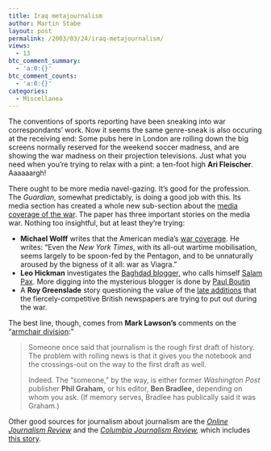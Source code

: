 ```yaml
---
title: Iraq metajournalism
author: Martin Stabe
layout: post
permalink: /2003/03/24/iraq-metajournalism/
views:
  - 13
btc_comment_summary:
  - 'a:0:{}'
btc_comment_counts:
  - 'a:0:{}'
categories:
  - Miscellanea
---
```

The conventions of sports reporting have been sneaking into war correspondants&#8217; work. Now it seems the same genre-sneak is also occuring at the receiving end: Some pubs here in London are rolling down the big screens normally reserved for the weekend soccer madness, and are showing the war madness on their projection televisions. Just what you need when you&#8217;re trying to relax with a pint: a ten-foot high **Ari Fleischer**. Aaaaaargh! 

There ought to be more media navel-gazing. It&#8217;s good for the profession. The *Guardian,* somewhat predictably, is doing a good job with this. Its media section has created a whole new sub-section about the <a href="http://mediaguardian.co.uk/iraqandthemedia/" target="_top">media coverage of the war</a>. The paper has three important stories on the media war. Nothing too insightful, but at least they&#8217;re trying: 

  * **Michael Wolff** writes that the American media&#8217;s <a href="http://media.guardian.co.uk/mediaguardian/story/0,7558,920363,00.html" target="_top">war coverage</a>. He writes: &#8220;Even the *New York Times,* with its all-out wartime mobilisation, seems largely to be spoon-fed by the Pentagon, and to be unnaturally aroused by the bigness of it all: war as Viagra.&#8221;
  * **Leo Hickman** investigates the <a href="http://www.guardian.co.uk/g2/story/0,3604,920505,00.html" target="_top">Baghdad blogger,</a> who calls himself <a href="http://www.dear_raed.blogspot.com/" target="_top">Salam Pax</a>. More digging into the mysterious blogger is done by <a href="http://paulboutin.weblogger.com/2003/03/20" target="_top">Paul Boutin</a>
  * A **Roy Greenslade** story questioning the value of the <a href="http://media.guardian.co.uk/mediaguardian/story/0,7558,920365,00.html" target="_top">late additions</a> that the fiercely-competitive British newspapers are trying to put out during the war.

The best line, though, comes from **Mark Lawson&#8217;s** comments on the &#8220;<a href="http://www.guardian.co.uk/international/story/0,3604,920545,00.html" target="_top">armchair division</a>:&#8221;  


> Someone once said that journalism is the rough first draft of history. The problem with rolling news is that it gives you the notebook and the crossings-out on the way to the first draft as well.</p>
Indeed. The &#8220;someone,&#8221; by the way, is either former *Washington Post* publisher **Phil Graham,** or his editor, **Ben Bradlee,** depending on whom you ask. (If memory serves, Bradlee has publically said it was Graham.) 

Other good sources for journalism about journalism are the <a href="http://www.ojr.org/" target="_top"><i>Online Journalism Review</i></a> and the *<a href="http://www.cjr.org/" target="_top">Columbia Journalism Review</a>,* which includes <a href="http://www.cjr.org/year/03/2/embed.asp" target="_top">this story</a>.